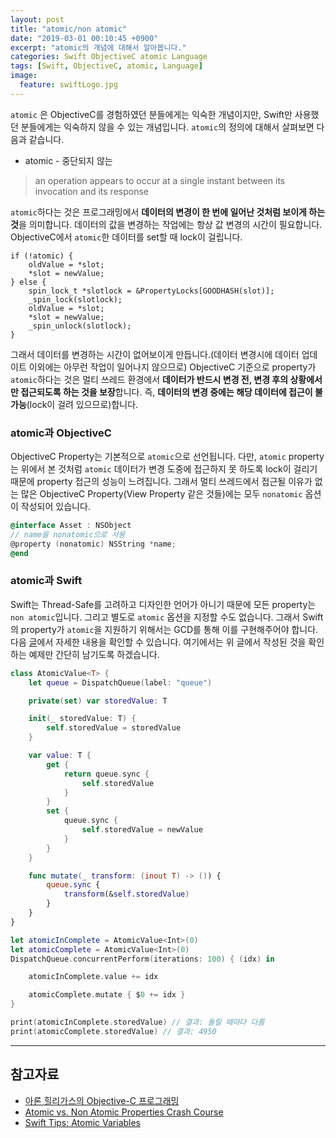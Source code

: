 ```yaml
---
layout: post
title: "atomic/non atomic"
date: "2019-03-01 00:10:45 +0900"
excerpt: "atomic의 개념에 대해서 알아봅니다."
categories: Swift ObjectiveC atomic Language
tags: [Swift, ObjectiveC, atomic, Language]
image:
  feature: swiftLogo.jpg
---
```


`atomic` 은 ObjectiveC를 경험하였던 분들에게는 익숙한 개념이지만, Swift만 사용했던 분들에게는 익숙하지 않을 수 있는 개념입니다. `atomic`의 정의에 대해서 살펴보면 다음과 같습니다.

* atomic - 중단되지 않는

> an operation appears to occur at a single instant between its invocation and its response

`atomic`하다는 것은 프로그래밍에서 **데이터의 변경이 한 번에 일어난 것처럼 보이게 하는 것**을 의미합니다. 데이터의 값을 변경하는 작업에는 항상 값 변경의 시간이 필요합니다. ObjectiveC에서 `atomic`한 데이터를 set할 때 lock이 걸립니다.

```objc
if (!atomic) {
    oldValue = *slot;
    *slot = newValue;
} else {
    spin_lock_t *slotlock = &PropertyLocks[GOODHASH(slot)];
    _spin_lock(slotlock);
    oldValue = *slot;
    *slot = newValue;
    _spin_unlock(slotlock);
}
```

그래서 데이터를 변경하는 시간이 없어보이게 만듭니다.(데이터 변경시에 데이터 업데이트 이외에는 아무런 작업이 일어나지 않으므로) ObjectiveC 기준으로 property가 `atomic`하다는 것은 멀티 쓰레드 환경에서 **데이터가 반드시 변경 전, 변경 후의 상황에서만 접근되도록 하는 것을 보장**합니다.  즉, **데이터의 변경 중에는 해당 데이터에 접근이 불가능**(lock이 걸려 있으므로)합니다.

### atomic과 ObjectiveC

ObjectiveC Property는 기본적으로 `atomic`으로 선언됩니다. 다만, `atomic` property는 위에서 본 것처럼 `atomic` 데이터가 변경 도중에 접근하지 못 하도록 lock이 걸리기 때문에 property 접근의 성능이 느려집니다. 그래서 멀티 쓰레드에서 접근될 이유가 없는 많은 ObjectiveC Property(View Property 같은 것들)에는 모두 `nonatomic` 옵션이 작성되어 있습니다.

```objectivec
@interface Asset : NSObject
// name을 nonatomic으로 사용
@property (nonatomic) NSString *name;
@end
```

### atomic과 Swift

Swift는 Thread-Safe를 고려하고 디자인한 언어가 아니기 때문에 모든 property는 `non atomic`입니다. 그리고 별도로 `atomic` 옵션을 지정할 수도 없습니다. 그래서 Swift의 property가 `atomic`을 지원하기 위해서는 GCD를 통해 이를 구현해주어야 합니다. 다음 [글](https://www.objc.io/blog/2018/12/18/atomic-variables/)에서 자세한 내용을 확인할 수 있습니다. 여기에서는 위 글에서 작성된 것을 확인하는 예제만 간단히 남기도록 하겠습니다.

```swift
class AtomicValue<T> {
    let queue = DispatchQueue(label: "queue")

    private(set) var storedValue: T

    init(_ storedValue: T) {
        self.storedValue = storedValue
    }

    var value: T {
        get {
            return queue.sync {
                self.storedValue
            }
        }
        set {
            queue.sync {
                self.storedValue = newValue
            }
        }
    }

    func mutate(_ transform: (inout T) -> ()) {
        queue.sync {
            transform(&self.storedValue)
        }
    }
}

let atomicInComplete = AtomicValue<Int>(0)
let atomicComplete = AtomicValue<Int>(0)
DispatchQueue.concurrentPerform(iterations: 100) { (idx) in

    atomicInComplete.value += idx

    atomicComplete.mutate { $0 += idx }
}

print(atomicInComplete.storedValue) // 결과: 돌릴 때마다 다름
print(atomicComplete.storedValue) // 결과: 4950
```

---

## 참고자료

- [아론 힐리가스의 Objective-C 프로그래밍](https://www.kyobobook.co.kr/product/detailViewKor.laf?mallGb=KOR&ejkGb=KOR&barcode=9788994506401)
- [Atomic vs. Non Atomic Properties Crash Course](https://medium.com/@YogevSitton/atomic-vs-non-atomic-properties-crash-course-d11c23f4366c)
- [Swift Tips: Atomic Variables](https://www.objc.io/blog/2018/12/18/atomic-variables/)